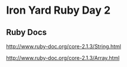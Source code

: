 # Iron Yard Ruby Day 2



## Ruby Docs

http://www.ruby-doc.org/core-2.1.3/String.html

http://www.ruby-doc.org/core-2.1.3/Array.html
